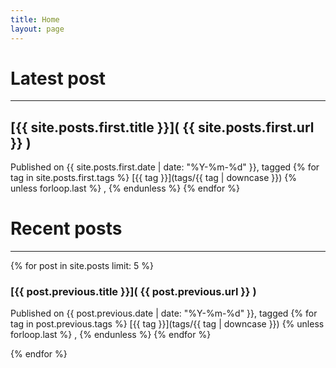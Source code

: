 ```yaml
---
title: Home
layout: page
---
```


# Latest post

---

## [{{ site.posts.first.title }}]( {{ site.posts.first.url }} )

Published on {{ site.posts.first.date | date: "%Y-%m-%d" }}, tagged {% for tag in site.posts.first.tags %} [{{ tag }}](tags/{{ tag | downcase }}) {% unless forloop.last %} , {% endunless %} {% endfor %}

# Recent posts

---

{% for post in site.posts limit: 5 %}

### [{{ post.previous.title }}]( {{ post.previous.url }} )

Published on {{ post.previous.date | date: "%Y-%m-%d" }}, tagged {% for tag in post.previous.tags %} [{{ tag }}](tags/{{ tag | downcase }}) {% unless forloop.last %} , {% endunless %} {% endfor %}

{% endfor %}

